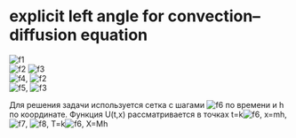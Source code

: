 # explicit left angle for сonvection–diffusion equation

![f1] \
![f2] ![f3] \
![f4], ![f2] \
![f5], ![f3] 

Для решения задачи используется сетка с шагами ![f6] по времени и h по координате. Функция U(t,x) рассматривается в точках t=k![f6], x=mh,
![f7], ![f8], T=k![f6], X=Mh

[f1]: http://chart.apis.google.com/chart?cht=tx&chl=\frac{\partial{U(t,x)}}{\partial{t}}%2Ba\frac{\partial{U(t,x)}}\partial{x}}=f(t,x)
[f2]: http://chart.apis.google.com/chart?cht=tx&chl=0\leq{x}\leq{X}
[f3]: http://chart.apis.google.com/chart?cht=tx&chl=0\leq{t}\leq{T}
[f4]: http://chart.apis.google.com/chart?cht=tx&chl=U(0,x)=\phi(x)
[f5]: http://chart.apis.google.com/chart?cht=tx&chl=U(t,0)=\psi(t)
[f6]: http://chart.apis.google.com/chart?cht=tx&chl=\tau
[f7]: http://chart.apis.google.com/chart?cht=tx&chl=0\leq{k}\leq{K}
[f8]: http://chart.apis.google.com/chart?cht=tx&chl=0\leq{m}\leq{M}